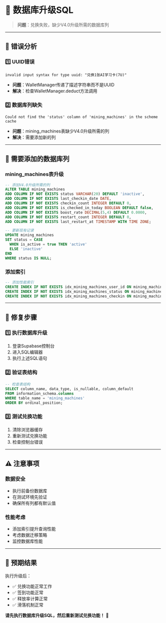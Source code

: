 # 🔧 数据库升级SQL

> **问题**：兑换失败，缺少V4.0升级所需的数据库列

---

## 🚨 错误分析

### 1️⃣ **UUID错误**
```
invalid input syntax for type uuid: "兑换1张AI学习卡(7U)"
```
- **问题**：WalletManager传递了描述字符串而不是UUID
- **解决**：检查WalletManager.deduct方法调用

### 2️⃣ **数据库列缺失**
```
Could not find the 'status' column of 'mining_machines' in the scheme cache
```
- **问题**：mining_machines表缺少V4.0升级所需的列
- **解决**：需要添加新的列

---

## 📝 需要添加的数据库列

### mining_machines表升级
```sql
-- 添加V4.0升级所需的列
ALTER TABLE mining_machines 
ADD COLUMN IF NOT EXISTS status VARCHAR(20) DEFAULT 'inactive',
ADD COLUMN IF NOT EXISTS last_checkin_date DATE,
ADD COLUMN IF NOT EXISTS checkin_count INTEGER DEFAULT 0,
ADD COLUMN IF NOT EXISTS is_checked_in_today BOOLEAN DEFAULT false,
ADD COLUMN IF NOT EXISTS boost_rate DECIMAL(5,4) DEFAULT 0.0000,
ADD COLUMN IF NOT EXISTS restart_count INTEGER DEFAULT 0,
ADD COLUMN IF NOT EXISTS last_restart_at TIMESTAMP WITH TIME ZONE;

-- 更新现有记录
UPDATE mining_machines 
SET status = CASE 
  WHEN is_active = true THEN 'active'
  ELSE 'inactive'
END
WHERE status IS NULL;
```

### 添加索引
```sql
-- 添加性能索引
CREATE INDEX IF NOT EXISTS idx_mining_machines_user_id ON mining_machines(user_id);
CREATE INDEX IF NOT EXISTS idx_mining_machines_status ON mining_machines(status);
CREATE INDEX IF NOT EXISTS idx_mining_machines_checkin ON mining_machines(last_checkin_date);
```

---

## 🔧 修复步骤

### 1️⃣ **执行数据库升级**
1. 登录Supabase控制台
2. 进入SQL编辑器
3. 执行上述SQL语句

### 2️⃣ **验证表结构**
```sql
-- 检查表结构
SELECT column_name, data_type, is_nullable, column_default
FROM information_schema.columns
WHERE table_name = 'mining_machines'
ORDER BY ordinal_position;
```

### 3️⃣ **测试兑换功能**
1. 清除浏览器缓存
2. 重新测试兑换功能
3. 检查控制台错误

---

## ⚠️ 注意事项

### 数据安全
- 执行前备份数据库
- 在测试环境先验证
- 确保所有列都有默认值

### 性能考虑
- 添加索引提升查询性能
- 考虑数据迁移策略
- 监控数据库性能

---

## 🎯 预期结果

执行升级后：
- ✅ 兑换功能正常工作
- ✅ 签到功能正常
- ✅ 释放率计算正常
- ✅ 滑落机制正常

**请先执行数据库升级SQL，然后重新测试兑换功能！** 🚀


















